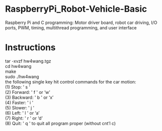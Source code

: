 # RaspberryPi_Robot-Vehicle-Basic
Raspberry Pi and C programming: Motor driver board, robot car driving, I/O ports, PWM, timing, multithread programming, and user interface

# Instructions
tar -xvzf hw4wang.tgz\
cd hw4wang\
make\
sudo ./hw4wang\
the following single key hit control commands for the car motion:\
 (1) Stop: ' s '\
 (2) Forward: ' f ' or ‘w’\
 (3) Backward: ' b ' or ‘x’\
 (4) Faster: ' i '\
 (5) Slower: ' j '\
 (6) Left: ' l ' or ‘a’\
 (7) Right: ' r ' or ‘d’\
 (8) Quit: ' q ' to quit all program proper (without cnt’l c)
